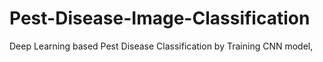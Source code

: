 # Pest-Disease-Image-Classification
Deep Learning based Pest Disease Classification by Training CNN model, 
